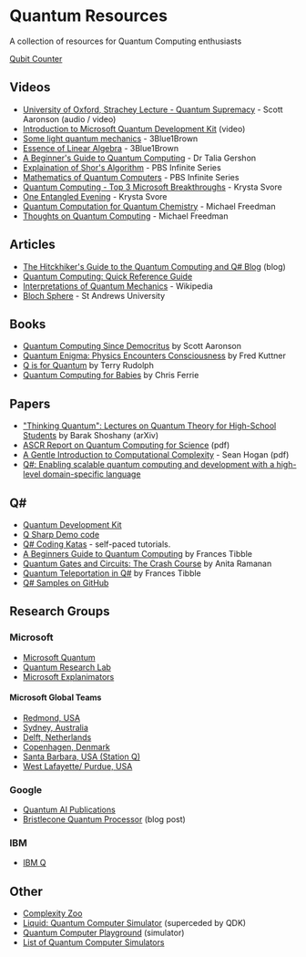 # Quantum Resources
A collection of resources for Quantum Computing enthusiasts

[Qubit Counter](http://www.qubitcounter.com/)

## Videos

 - [University of Oxford, Strachey Lecture - Quantum Supremacy](https://podcasts.ox.ac.uk/strachey-lecture-quantum-supremacy) - Scott Aaronson (audio / video)
 - [Introduction to Microsoft Quantum Development Kit](https://youtu.be/v7b4J2INq9c) (video)
 - [Some light quantum mechanics](https://youtu.be/MzRCDLre1b4) - 3Blue1Brown
 - [Essence of Linear Algebra](https://www.youtube.com/playlist?list=PLZHQObOWTQDPD3MizzM2xVFitgF8hE_ab) - 3Blue1Brown
 - [A Beginner's Guide to Quantum Computing](https://youtu.be/JRIPV0dPAd4) - Dr Talia Gershon
 - [Explaination of Shor's Algorithm](https://youtu.be/wUwZZaI5u0c) - PBS Infinite Series
 - [Mathematics of Quantum Computers](https://youtu.be/IrbJYsep45E) - PBS Infinite Series
 - [Quantum Computing - Top 3 Microsoft Breakthroughs](https://youtu.be/5p2_moQZJWo) - Krysta Svore
 - [One Entangled Evening](https://youtu.be/k2x69jp08Sw) - Krysta Svore
 - [Quantum Computation for Quantum Chemistry](https://youtu.be/hRRzoSkeXbQ) - Michael Freedman
 - [Thoughts on Quantum Computing](https://youtu.be/l6xMb9OEhO4) - Michael Freedman
 

## Articles

- [The Hitckhiker's Guide to the Quantum Computing and Q# Blog](https://blogs.msdn.microsoft.com/uk_faculty_connection/2018/02/26/the-hitchhikers-guide-to-the-quantum-computing-and-q-blog/) (blog)
 - [Quantum Computing: Quick Reference Guide](https://blogs.msdn.microsoft.com/uk_faculty_connection/2018/02/28/quantum-computing-quick-reference-guide/)
 - [Interpretations of Quantum Mechanics](https://en.wikipedia.org/wiki/Interpretations_of_quantum_mechanics) - Wikipedia
 - [Bloch Sphere](https://www.st-andrews.ac.uk/physics/quvis/simulations_html5/sims/blochsphere/blochsphere.html) - St Andrews University

## Books

- [Quantum Computing Since Democritus](https://www.scottaaronson.com/democritus/) by Scott Aaronson
- [Quantum Enigma: Physics Encounters Consciousness](https://www.amazon.com/Quantum-Enigma-Physics-Encounters-Consciousness/dp/0199753814/) by Fred Kuttner
- [Q is for Quantum](https://www.amazon.com/dp/B074DYJTKN/) by Terry Rudolph
- [Quantum Computing for Babies](https://www.amazon.com/dp/1492671185) by Chris Ferrie

## Papers

- ["Thinking Quantum": Lectures on Quantum Theory for High-School Students](https://arxiv.org/abs/1803.07098) by Barak Shoshany (arXiv)
 - [ASCR Report on Quantum Computing for Science](https://cfwebprod.sandia.gov/cfdocs/CompResearch/docs/ASCRQuantumReport-final.pdf) (pdf)
- [A Gentle Introduction to Computational Complexity](https://www.math.uchicago.edu/~may/VIGRE/VIGRE2011/REUPapers/Hogan.pdf) - Sean Hogan (pdf)
 - [Q#: Enabling scalable quantum computing and development with a high-level domain-specific language](https://www.microsoft.com/en-us/research/publication/q-enabling-scalable-quantum-computing-and-development-with-a-high-level-domain-specific-language/)

## Q# 

- [Quantum Development Kit](https://www.microsoft.com/en-us/quantum/development-kit)
- [Q Sharp Demo code](https://github.com/xtellurian/QsharpDemo)
- [Q# Coding Katas](https://github.com/Microsoft/QuantumKatas) - self-paced tutorials.
- [A Beginners Guide to Quantum Computing](https://blogs.msdn.microsoft.com/uk_faculty_connection/2018/02/06/a-beginners-guide-to-quantum-computing-and-q/) by Frances Tibble
- [Quantum Gates and Circuits: The Crash Course](https://blogs.msdn.microsoft.com/uk_faculty_connection/2018/02/26/quantum-gates-and-circuits-the-crash-course/) by Anita Ramanan
- [Quantum Teleportation in Q#](https://blogs.msdn.microsoft.com/uk_faculty_connection/2018/02/27/quantum-teleportation-in-q/) by Frances Tibble
- [Q# Samples on GitHub](https://github.com/Microsoft/Quantum/tree/master/Samples)



## Research Groups

### Microsoft

- [Microsoft Quantum](https://www.microsoft.com/en-au/quantum/)
- [Quantum Research Lab](https://www.microsoft.com/en-us/research/lab/quantum/)
- [Microsoft Explanimators](https://news.microsoft.com/stories/explanimators/quantum/)

#### Microsoft Global Teams

 - [Redmond, USA](https://www.microsoft.com/en-us/research/group/microsoft-quantum-redmond-quarc/)
 - [Sydney, Australia](https://www.microsoft.com/en-us/research/group/microsoft-quantum-sydney/)
 - [Delft, Netherlands](https://www.microsoft.com/en-us/research/group/microsoft-quantum-delft/)
 - [Copenhagen, Denmark](https://www.microsoft.com/en-us/research/group/microsoft-quantum-copenhagen/)
 - [Santa Barbara, USA (Station Q)](https://www.microsoft.com/en-us/research/group/microsoft-quantum-santa-barbara-station-q/)
 - [West Lafayette/ Purdue, USA](https://www.microsoft.com/en-us/research/group/microsoft-quantum-west-lafayettepurdue/)
 
 ### Google
 
 - [Quantum AI Publications](https://research.google.com/pubs/QuantumAI.html)
 - [Bristlecone Quantum Processor](https://research.googleblog.com/2018/03/a-preview-of-bristlecone-googles-new.html) (blog post)
 
 
### IBM

- [IBM Q](https://www.research.ibm.com/ibm-q/)

## Other

- [Complexity Zoo](https://complexityzoo.uwaterloo.ca/Complexity_Zoo)
- [Liquid: Quantum Computer Simulator](http://stationq.github.io/Liquid/) (superceded by QDK)
- [Quantum Computer Playground](http://www.quantumplayground.net/#/home) (simulator)
- [List of Quantum Computer Simulators](https://www.quantiki.org/wiki/list-qc-simulators)
